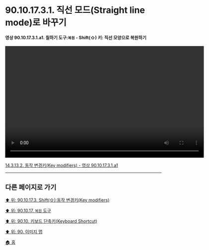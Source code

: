 # 90.10.17.3.1. 직선 모드(Straight line mode)로 바꾸기

<a id="90-10-17-03-01-a1"></a>

#### 영상 90.10.17.3.1.a1. 칠하기 도구:`복원` - Shift(⇧) 키: 직선 모양으로 복원하기
<video controls="controls" width="640" height="360" src="https://github.com/wonder13662/gimp/assets/15767104/646c12e3-675b-4a42-8419-5cde1fc9a839"></video>

[14.3.13.2. 동작 변경키(Key modifiers) - 영상 90.10.17.3.1.a1](./14-03-13-02-key_modifiers.md#90-10-17-03-01-a1)

***

## 다른 페이지로 가기

[⬆️ 위: 90.10.17.3. Shift(⇧):동작 변경키(Key modifiers)](./90-10-17-03-00-key_modifier-shift.md)

[⬆️ 위: 90.10.17. `복원` 도구](./90-10-17-00-clone.md)

[⬆️ 위: 90.10. 키보드 단축키(Keyboard Shortcut)](./90-10-00-keyboard_shortcut.md)

[⬆️ 위: 90. 이미지 맵](./90-00-image-map.md)

[🏠 홈](./00-home.md)